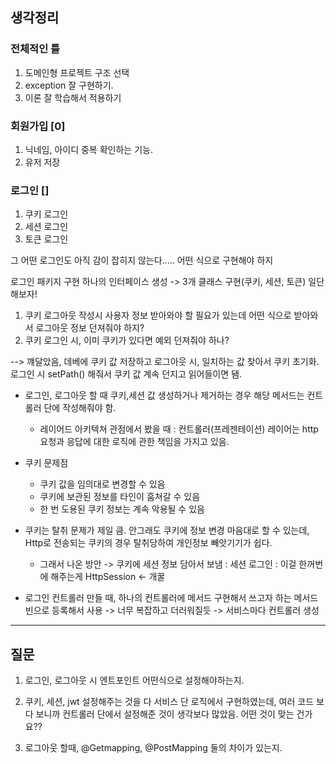## 생각정리

### 전체적인 틀
1. 도메인형 프로젝트 구조 선택
2. exception 잘 구현하기.
3. 이론 잘 학습해서 적용하기

### 회원가입 [0]
1. 닉네임, 아이디 중복 확인하는 기능.
2. 유저 저장

### 로그인 []
1. 쿠키 로그인
2. 세션 로그인 
3. 토큰 로그인

그 어떤 로그인도 아직 감이 잡히지 않는다..... 어떤 식으로 구현해야 하지

로그인 패키지 구현
하나의 인터페이스 생성 -> 3개 클래스 구현(쿠키, 세션, 토큰)
일단 해보자!

1. 쿠키 로그아웃 작성시 사용자 정보 받아와야 할 필요가 있는데 어떤 식으로 받아와서 로그아웃 정보 던져줘야 하지? 
2. 쿠키 로그인 시, 이미 쿠키가 있다면 예외 던져줘야 하나?

 --> 꺠달았음, 데베에 쿠키 값 저장하고 로그아웃 시, 일치하는 값 찾아서 쿠키 초기화. 로그인 시 setPath() 해줘서 쿠키 값 계속 던지고 읽어들이면 됌.

* 로그인, 로그아웃 할 때 쿠키,세션 값 생성하거나 제거하는 경우 해당 메서드는 컨트롤러 단에 작성해줘야 함.
  * 레이어드 아키텍쳐 관점에서 봤을 때 : 컨트롤러(프레젠테이션) 레이어는 http 요청과 응답에 대한 로직에 관한 책임을 가지고 있음.

* 쿠키 문제점
  * 쿠키 값을 임의대로 변경할 수 있음
  * 쿠키에 보관된 정보를 타인이 훔쳐갈 수 있음
  * 한 번 도용된 쿠키 정보는 계속 악용될 수 있음

* 쿠키는 탈취 문제가 제일 큼. 안그래도 쿠키에 정보 변경 마음대로 할 수 있는데, Http로 전송되는 쿠키의 경우 탈취당하여 개인정보 빼앗기기가 쉽다.
  * 그래서 나온 방안 -> 쿠키에 세션 정보 담아서 보냄 : 세션 로그인 : 이걸 한꺼번에 해주는게 HttpSession <- 개꿀

* 로그인 컨트롤러 만들 때, 하나의 컨트롤러에 메서드 구현해서 쓰고자 하는 메서드 빈으로 등록해서 사용 -> 너무 복잡하고 더러워질듯 -> 서비스마다 컨트롤러 생성
---
## 질문 

1. 로그인, 로그아웃 시 엔트포인트 어떤식으로 설정해야하는지.
2. 쿠키, 세션, jwt 설정해주는 것을 다 서비스 단 로직에서 구현하였는데, 여러 코드 보다 보니까 컨트롤러 단에서 설정해준 것이 생각보다 많았음. 어떤 것이 맞는 건가요??


1. 로그아웃 할때, @Getmapping, @PostMapping 둘의 차이가 있는지.
